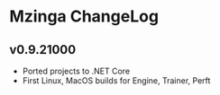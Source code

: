 # Mzinga ChangeLog #

## v0.9.21000 ##

* Ported projects to .NET Core
* First Linux, MacOS builds for Engine, Trainer, Perft
